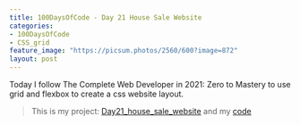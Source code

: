 ```yaml
---
title: 100DaysOfCode - Day 21 House Sale Website
categories:
- 100DaysOfCode
- CSS_grid
feature_image: "https://picsum.photos/2560/600?image=872"
layout: post
---
```


Today I follow The Complete Web Developer in 2021: Zero to Mastery to use grid and flexbox to create a css website layout.

> This is my project: [Day21_house_sale_website](https://portfolio.tsainei.com/100DaysOfCode/Day21_house_sale_website/) and my [code](https://github.com/tsainei/portfolio/tree/main/100DaysOfCode/Day21_house_sale_website)